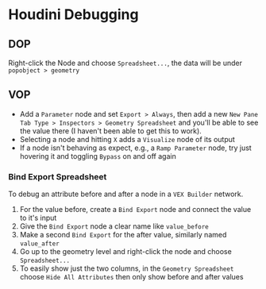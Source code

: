 # Houdini Debugging

## DOP

Right-click the Node and choose `Spreadsheet...`, the data will be under `popobject > geometry`

## VOP

- Add a `Parameter` node and set `Export > Always`, then add a new `New Pane Tab Type > Inspectors > Geometry Spreadsheet` and you'll be able to see the value there (I haven't been able to get this to work).
- Selecting a node and hitting `X` adds a `Visualize` node of its output
- If a node isn't behaving as expect, e.g., a `Ramp Parameter` node, try just hovering it and toggling `Bypass` on and off again

### Bind Export Spreadsheet

To debug an attribute before and after a node in a `VEX Builder` network.

1. For the value before, create a `Bind Export` node and connect the value to it's input
2. Give the `Bind Export` node a clear name like `value_before`
3. Make a second `Bind Export` for the after value, similarly named `value_after`
4. Go up to the geometry level and right-click the node and choose `Spreadsheet...`
5. To easily show just the two columns, in the `Geometry Spreadsheet` choose `Hide All Attributes` then only show  before and after values
